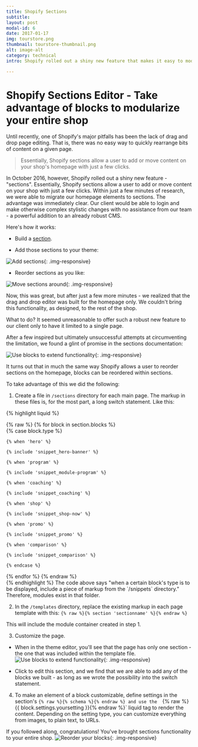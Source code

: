 ```yaml
---
title: Shopify Sections
subtitle: 
layout: post
modal-id: 6
date: 2017-01-17
img: tourstore.png
thumbnail: tourstore-thumbnail.png
alt: image-alt
category: technical
intro: Shopify rolled out a shiny new feature that makes it easy to modularize your shop's homepage. But what about the rest of the site? Learn how we developed a highly functional workaround.

---
```



Shopify Sections Editor - Take advantage of blocks to modularize your entire shop
==============

Until recently, one of Shopify's major pitfalls has been the lack of drag and drop page editing.
That is, there was no easy way to quickly rearrange bits of content on a given page. 

<blockquote class="right-block">
<i class="fa fa-quote-left"></i>
Essentially, Shopify sections allow a user to add or move content on your shop's homepage with just a few clicks.
</blockquote>

In October 2016, however, Shopify rolled out a shiny new feature - "sections". Essentially,
Shopify sections allow a user to add or move content on your shop with just a few clicks.
Within just a few minutes of research, we were able to migrate our homepage elements to sections. The advantage was immediately clear.
Our client would be able to login and make otherwise complex stylistic changes with no assistance from our team - a powerful
addition to an already robust CMS.

Here's how it works:

- Build a [section](https://help.shopify.com/manual/using-themes/sections).

- Add those sections to your theme:

![Add sections]( /img/portfolio/insert-shopify-sections.gif "Add sections to your theme" ){: .img-responsive}

- Reorder sections as you like:

![Move sections around]( /img/portfolio/move-around-shopify-sections.gif "Reorder sections as you like" ){: .img-responsive}

Now, this was great, but after just a few more minutes - we realized that the drag and drop editor was built for the homepage only.
We couldn't bring this functionality, as designed, to the rest of the shop. 

What to do? It seemed unreasonable to offer such a robust new feature to our client only to have it limited to a single page.

After a few inspired but ultimately unsuccessful attempts at circumventing the limitation, we found a glint of promise in the sections documentation:

![Use blocks to extend functionality]( /img/portfolio/blocks.png "Blocks are the answer!" ){: .img-responsive}

It turns out that in much the same way Shopify allows a user to reorder sections on the homepage, blocks can be reordered within sections.

To take advantage of this we did the following:

1) Create a file in `/sections` directory for each main page. The markup in these files is, for the most part, a long switch statement. Like this:

{% highlight liquid %}
<div>
{% raw %}
  {% for block in section.blocks %}
  <div class="grid-item" {{ block.shopify_attributes }}>
    {% case block.type %}

    {% when 'hero' %}

    {% include 'snippet_hero-banner' %}

    {% when 'program' %}

    {% include 'snippet_module-program' %}

    {% when 'coaching' %}

    {% include 'snippet_coaching' %}

    {% when 'shop' %}

    {% include 'snippet_shop-now' %}

    {% when 'promo' %}

    {% include 'snippet_promo' %}

    {% when 'comparison' %}

    {% include 'snippet_comparison' %}

    {% endcase %}
  </div>
{% endfor %}
{% endraw %}
</div>
{% endhighlight %} 
The code above says "when a certain block's type is to be displayed, include a piece of markup from the `/snippets` directory."
Therefore, modules exist in that folder. 

2) In the `/templates` directory, replace the existing markup in each page template with this: `{% raw %}{% section 'sectionname' %}{% endraw %}`

This will include the module container created in step 1.

3) Customize the page.

- When in the theme editor, you'll see that the page has only one section - the one that was included within the template file.
![Use blocks to extend functionality]( /img/portfolio/editblocks.jpg "Blocks are the answer!" ){: .img-responsive}

- Click to edit this section, and we find that we are able to add any of the blocks we built - as long as we wrote the possibility into the switch statement.

4) To make an element of a block customizable, define settings in the section's `{% raw %}{% schema %}{% endraw %} and use the  `{% raw %}{{ block.settings.yoursetting }}{% endraw %}` liquid tag to render the content.
Depending on the setting type, you can customize everything from images, to plain text, to URLs.


If you followed along, congratulations! You've brought sections functionality to your entire shop. 
![Reorder your blocks]( /img/portfolio/reorder.gif "Problem Solved!" ){: .img-responsive}

